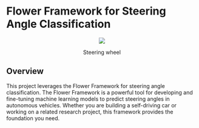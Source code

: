 # Flower Framework for Steering Angle Classification

<div align="center">
<img src=https://github.com/karthikziffer/Federated-Learning-Steering-angle-prediction/assets/24503303/658bfaa4-64b2-4748-b25b-b039bc3db6b0" >
<p>Steering wheel</p>
</div>


## Overview
This project leverages the Flower Framework for steering angle classification. The Flower Framework is a powerful tool for developing and fine-tuning machine learning models to predict steering angles in autonomous vehicles. Whether you are building a self-driving car or working on a related research project, this framework provides the foundation you need.
